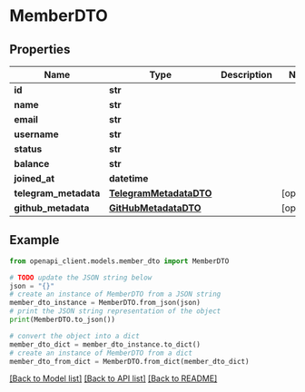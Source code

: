 # MemberDTO


## Properties

Name | Type | Description | Notes
------------ | ------------- | ------------- | -------------
**id** | **str** |  | 
**name** | **str** |  | 
**email** | **str** |  | 
**username** | **str** |  | 
**status** | **str** |  | 
**balance** | **str** |  | 
**joined_at** | **datetime** |  | 
**telegram_metadata** | [**TelegramMetadataDTO**](TelegramMetadataDTO.md) |  | [optional] 
**github_metadata** | [**GitHubMetadataDTO**](GitHubMetadataDTO.md) |  | [optional] 

## Example

```python
from openapi_client.models.member_dto import MemberDTO

# TODO update the JSON string below
json = "{}"
# create an instance of MemberDTO from a JSON string
member_dto_instance = MemberDTO.from_json(json)
# print the JSON string representation of the object
print(MemberDTO.to_json())

# convert the object into a dict
member_dto_dict = member_dto_instance.to_dict()
# create an instance of MemberDTO from a dict
member_dto_from_dict = MemberDTO.from_dict(member_dto_dict)
```
[[Back to Model list]](../README.md#documentation-for-models) [[Back to API list]](../README.md#documentation-for-api-endpoints) [[Back to README]](../README.md)


